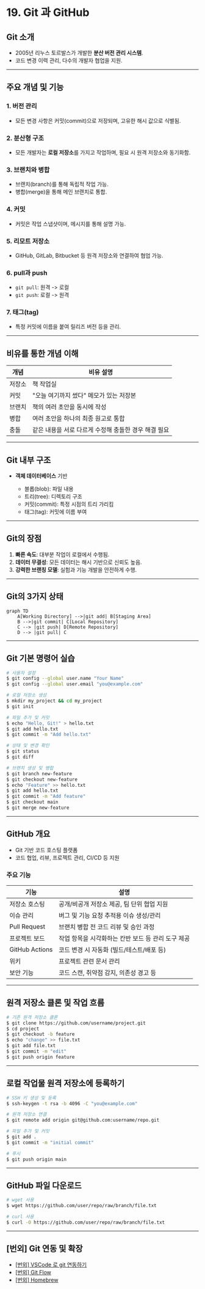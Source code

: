 # 19. Git 과 GitHub

## Git 소개

* 2005년 리누스 토르발스가 개발한 **분산 버전 관리 시스템**.
* 코드 변경 이력 관리, 다수의 개발자 협업을 지원.

---

## 주요 개념 및 기능

### 1. 버전 관리

* 모든 변경 사항은 커밋(commit)으로 저장되며, 고유한 해시 값으로 식별됨.

### 2. 분산형 구조

* 모든 개발자는 **로컬 저장소**를 가지고 작업하며, 필요 시 원격 저장소와 동기화함.

### 3. 브랜치와 병합

* 브랜치(branch)를 통해 독립적 작업 가능.
* 병합(merge)을 통해 메인 브랜치로 통합.

### 4. 커밋

* 커밋은 작업 스냅샷이며, 메시지를 통해 설명 가능.

### 5. 리모트 저장소

* GitHub, GitLab, Bitbucket 등 원격 저장소와 연결하여 협업 가능.

### 6. pull과 push

* `git pull`: 원격 -> 로컬
* `git push`: 로컬 -> 원격

### 7. 태그(tag)

* 특정 커밋에 이름을 붙여 릴리즈 버전 등을 관리.

---

## 비유를 통한 개념 이해

| 개념  | 비유 설명                          |
| --- | ------------------------------ |
| 저장소 | 책 작업실                          |
| 커밋  | "오늘 여기까지 썼다" 메모가 있는 저장본        |
| 브랜치 | 책의 여러 초안을 동시에 작성               |
| 병합  | 여러 초안을 하나의 최종 원고로 통합           |
| 충돌  | 같은 내용을 서로 다르게 수정해 충돌한 경우 해결 필요 |

---

## Git 내부 구조

* **객체 데이터베이스** 기반

  * 블롭(blob): 파일 내용
  * 트리(tree): 디렉토리 구조
  * 커밋(commit): 특정 시점의 트리 가리킴
  * 태그(tag): 커밋에 이름 부여

---

## Git의 장점

1. **빠른 속도**: 대부분 작업이 로컬에서 수행됨.
2. **데이터 무결성**: 모든 데이터는 해시 기반으로 신뢰도 높음.
3. **강력한 브랜칭 모델**: 실험과 기능 개발을 안전하게 수행.

---

## Git의 3가지 상태

```mermaid
graph TD
    A[Working Directory] -->|git add| B[Staging Area]
    B -->|git commit| C[Local Repository]
    C --> |git push| D[Remote Repository]
    D --> |git pull| C
```

---

## Git 기본 명령어 실습

```bash
# 사용자 설정
$ git config --global user.name "Your Name"
$ git config --global user.email "you@example.com"

# 로컬 저장소 생성
$ mkdir my_project && cd my_project
$ git init

# 파일 추가 및 커밋
$ echo "Hello, Git!" > hello.txt
$ git add hello.txt
$ git commit -m "Add hello.txt"

# 상태 및 변경 확인
$ git status
$ git diff

# 브랜치 생성 및 병합
$ git branch new-feature
$ git checkout new-feature
$ echo "Feature" >> hello.txt
$ git add hello.txt
$ git commit -m "Add feature"
$ git checkout main
$ git merge new-feature
```

---

## GitHub 개요

* Git 기반 코드 호스팅 플랫폼
* 코드 협업, 리뷰, 프로젝트 관리, CI/CD 등 지원

### 주요 기능

| 기능             | 설명                            |
| -------------- | ----------------------------- |
| 저장소 호스팅        | 공개/비공개 저장소 제공, 팀 단위 협업 지원     |
| 이슈 관리          | 버그 및 기능 요청 추적용 이슈 생성/관리       |
| Pull Request   | 브랜치 병합 전 코드 리뷰 및 승인 과정        |
| 프로젝트 보드        | 작업 항목을 시각화하는 칸반 보드 등 관리 도구 제공 |
| GitHub Actions | 코드 변경 시 자동화 (빌드/테스트/배포 등)     |
| 위키             | 프로젝트 관련 문서 관리                 |
| 보안 기능          | 코드 스캔, 취약점 감지, 의존성 경고 등       |

---

## 원격 저장소 클론 및 작업 흐름

```bash
# 기존 원격 저장소 클론
$ git clone https://github.com/username/project.git
$ cd project
$ git checkout -b feature
$ echo "change" >> file.txt
$ git add file.txt
$ git commit -m "edit"
$ git push origin feature
```

---

## 로컬 작업물 원격 저장소에 등록하기

```bash
# SSH 키 생성 및 등록
$ ssh-keygen -t rsa -b 4096 -C "you@example.com"

# 원격 저장소 연결
$ git remote add origin git@github.com:username/repo.git

# 파일 추가 및 커밋
$ git add .
$ git commit -m "initial commit"

# 푸시
$ git push origin main
```

---

## GitHub 파일 다운로드

```bash
# wget 사용
$ wget https://github.com/user/repo/raw/branch/file.txt

# curl 사용
$ curl -O https://github.com/user/repo/raw/branch/file.txt
```

---

## \[번외] Git 연동 및 확장

* [\[번외\] VSCode 로 git 연동하기](extra/vscode_git.md)
* [\[번외\] Git Flow](extra/git_flow.md)
* [\[번외\] Homebrew](extra/homebrew.md)
